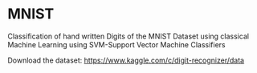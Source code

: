 # MNIST
Classification of hand written  Digits of the MNIST Dataset using classical Machine Learning using SVM-Support Vector Machine Classifiers


Download the dataset: https://www.kaggle.com/c/digit-recognizer/data
